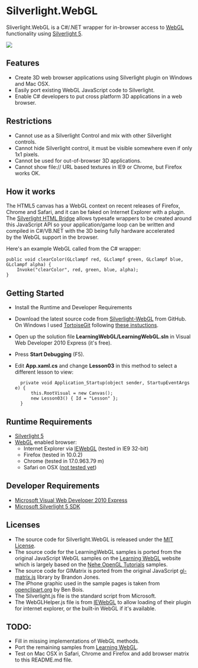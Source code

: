 ﻿Silverlight.WebGL
=================

Sliverlight.WebGL is a C#/.NET wrapper for in-browser access to [WebGL](http://get.webgl.org/)
functionality using [Silverlight 5](http://www.microsoft.com/silverlight/).

<img src="https://raw.github.com/Arlorean/Silverlight-WebGL/master/Website/Lesson03-Windows-IE9.PNG"></img>

Features
--------

* Create 3D web browser applications using Silverlight plugin on Windows and Mac OSX.
* Easily port existing WebGL JavaScript code to Silverlight.
* Enable C# developers to put cross platform 3D applications in a web browser. 

Restrictions
------------

* Cannot use as a Silverlight Control and mix with other Silverlight controls.
* Cannot hide Silverlight control, it must be visible somewhere even if only 1x1 pixels.
* Cannot be used for out-of-browser 3D applications.
* Cannot show file:// URL based textures in IE9 or Chrome, but Firefox works OK.

How it works
------------

The HTML5 canvas has a WebGL context on recent releases of Firefox, Chrome and Safari, and
it can be faked on Internet Explorer with a plugin.
The [Silverlight HTML Bridge](http://tinyurl.com/7rr4m3o)
allows typesafe wrappers to be created around this JavaScript API so your application/game
loop can be written and compiled in C#/VB.NET with the 3D being fully hardware accelerated  
by the WebGL support in the browser.

Here's an example WebGL called from the C# wrapper:

    public void clearColor(GLclampf red, GLclampf green, GLclampf blue, GLclampf alpha) {
	    Invoke("clearColor", red, green, blue, alpha);
    }

Getting Started
---------------

* Install the Runtime and Developer Requirements
* Download the latest source code from
[Silverlight-WebGL](https://github.com/Arlorean/Silverlight-WebGL) from GitHub. 
On Windows I used [TortoiseGit](http://code.google.com/p/tortoisegit) following 
[these instuctions](http://www.sparkfun.com/tutorials/165).
* Open up the solution file **LearningWebGL/LearningWebGL.sln** in Visual Web Developer 2010 Express (it's free).
* Press **Start Debugging** (F5).
* Edit **App.xaml.cs** and change **Lesson03** in this method to select a different lesson to view:

        private void Application_Startup(object sender, StartupEventArgs e) {
            this.RootVisual = new Canvas();
            new Lesson03() { Id = "Lesson" };
        }

Runtime Requirements 
--------------------

* [Silverlight 5](http://www.microsoft.com/silverlight/)
* [WebGL](http://get.webgl.org/) enabled browser:
  * Internet Explorer via [IEWebGL](http://iewebgl.com/) (tested in IE9 32-bit)
  * Firefox (tested in 10.0.2)
  * Chrome (tested in 17.0.963.79 m)
  * Safari on OSX ([not tested yet](http://www.ikriz.nl/2011/08/23/enable-webgl-in-safari))

Developer Requirements 
----------------------

* [Microsoft Visual Web Developer 2010 Express](http://www.microsoft.com/visualstudio/en-us/products/2010-editions/visual-web-developer-express)
* [Microsoft Silverlight 5 SDK](http://www.microsoft.com/download/en/details.aspx?id=28359)

Licenses
--------

* The source code for Silverlight.WebGL is released under the
[MIT License](http://www.opensource.org/licenses/MIT).
* The source code for the LearningWebGL samples is ported from the original JavaScript WebGL
samples on the [Learning WebGL](http://learningwebgl.com/blog/?page_id=1217) website which is largely
based on the [Nehe OpenGL Tutorials](http://nehe.gamedev.net/) samples.
* The source code for GlMatrix is ported from the original JavaScript
[gl-matrix.js](https://github.com/toji/gl-matrix) library by Brandon Jones.
* The iPhone graphic used in the sample pages is taken from 
[openclipart.org](http://openclipart.org/people/BenBois/BenBois_iPhone_SVG.svg) by Ben Bois.
* The Silverlight.js file is the standard script from Microsoft.
* The WebGLHelper.js file is from [IEWebGL](http://iewebgl.com/) to allow loading of their plugin for internet explorer, or the built-in WebGL if it's available.

TODO:
-----

* Fill in missing implementations of WebGL methods.
* Port the remaining samples from [Learning WebGL](http://learningwebgl.com/blog/?page_id=1217).
* Test on Mac OSX in Safari, Chrome and Firefox and add browser matrix to this README.md file.
